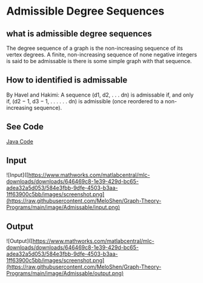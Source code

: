 
# Admissible Degree Sequences

## what is admissible degree sequences

The degree sequence of a graph is the non-increasing sequence of
its vertex degrees. A finite, non-increasing sequence of none negative integers is said to be admissable is there is some simple graph with that sequence.

## How to identified is admissable

By Havel and Hakimi: A sequence (d1, d2, . . . dn) is admissable if, and only if, (d2 − 1, d3 − 1, . . . . . . dn) is admissible (once reordered to a non-increasing sequence).

## See Code

[Java Code](https://github.com/MeloShen/Graph-Theory-Programs/blob/main/Code/Admissable/Admissable.java)

## Input

![Input]([https://www.mathworks.com/matlabcentral/mlc-downloads/downloads/646469c8-1e39-429d-bc65-adea32a5d053/584e3fbb-9dfe-4503-b3aa-1ff63900c5bb/images/screenshot.png](https://raw.githubusercontent.com/MeloShen/Graph-Theory-Programs/main/image/Admissable/input.png)

## Output

![Output]([https://www.mathworks.com/matlabcentral/mlc-downloads/downloads/646469c8-1e39-429d-bc65-adea32a5d053/584e3fbb-9dfe-4503-b3aa-1ff63900c5bb/images/screenshot.png](https://raw.githubusercontent.com/MeloShen/Graph-Theory-Programs/main/image/Admissable/output.png)
